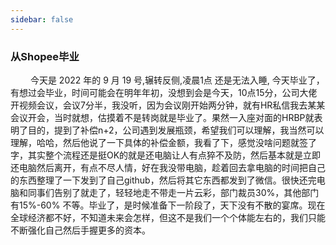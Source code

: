 ```yaml
---
sidebar: false
---
```

### 从Shopee毕业
&emsp; &emsp;今天是 2022 年的 9 月 19 号,辗转反侧,凌晨1点 还是无法入睡, 今天毕业了，有想过会毕业，时间可能会在明年年初，没想到会是今天，10点15分，公司大佬开视频会议，会议7分半，我没听，因为会议刚开始两分钟，就有HR私信我去某某会议开会，当时就想，估摸着不是转岗就是毕业了。果然一入座对面的HRBP就表明了目的，提到了补偿n+2，公司遇到发展瓶颈，希望我们可以理解，我当然可以理解，哈哈，然后他说了一下具体的补偿金额，我看了下，感觉没啥问题就签了字，其实整个流程还是挺OK的就是还电脑让人有点猝不及防，然后基本就是立即还电脑然后离开，有点不尽人情，好在我没带电脑，趁着回去拿电脑的时间把自己的东西整理了一下发到了自己github，然后将其它东西都发到了微信。很快还完电脑和同事们告别了就走了，轻轻地走不带走一片云彩，部门裁员30%，其他部门有15%-60% 不等。毕业了，是时候准备下一阶段了，天下没有不散的宴席。现在全球经济都不好，不知道未来会怎样，但这不是我们一个个体能左右的，我们只能不断强化自己然后手握更多的资本。